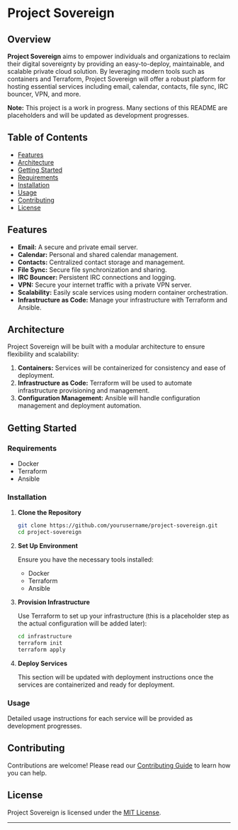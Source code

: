 # Project Sovereign

## Overview

**Project Sovereign** aims to empower individuals and organizations to reclaim their digital sovereignty by providing an easy-to-deploy, maintainable, and scalable private cloud solution. By leveraging modern tools such as containers and Terraform, Project Sovereign will offer a robust platform for hosting essential services including email, calendar, contacts, file sync, IRC bouncer, VPN, and more.

**Note:** This project is a work in progress. Many sections of this README are placeholders and will be updated as development progresses.

## Table of Contents

- [Features](#features)
- [Architecture](#architecture)
- [Getting Started](#getting-started)
- [Requirements](#requirements)
- [Installation](#installation)
- [Usage](#usage)
- [Contributing](#contributing)
- [License](#license)

## Features

- **Email:** A secure and private email server.
- **Calendar:** Personal and shared calendar management.
- **Contacts:** Centralized contact storage and management.
- **File Sync:** Secure file synchronization and sharing.
- **IRC Bouncer:** Persistent IRC connections and logging.
- **VPN:** Secure your internet traffic with a private VPN server.
- **Scalability:** Easily scale services using modern container orchestration.
- **Infrastructure as Code:** Manage your infrastructure with Terraform and Ansible.

## Architecture

Project Sovereign will be built with a modular architecture to ensure flexibility and scalability:

1. **Containers:** Services will be containerized for consistency and ease of deployment.
2. **Infrastructure as Code:** Terraform will be used to automate infrastructure provisioning and management.
3. **Configuration Management:** Ansible will handle configuration management and deployment automation.

## Getting Started

### Requirements

- Docker
- Terraform
- Ansible

### Installation

1. **Clone the Repository**

   ```bash
   git clone https://github.com/yourusername/project-sovereign.git
   cd project-sovereign
   ```

2. **Set Up Environment**

   Ensure you have the necessary tools installed:
   - Docker
   - Terraform
   - Ansible

3. **Provision Infrastructure**

   Use Terraform to set up your infrastructure (this is a placeholder step as the actual configuration will be added later):

   ```bash
   cd infrastructure
   terraform init
   terraform apply
   ```

4. **Deploy Services**

   This section will be updated with deployment instructions once the services are containerized and ready for deployment.

### Usage

Detailed usage instructions for each service will be provided as development progresses.

## Contributing

Contributions are welcome! Please read our [Contributing Guide](CONTRIBUTING.md) to learn how you can help.

## License

Project Sovereign is licensed under the [MIT License](LICENSE).

---
